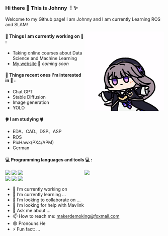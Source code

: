 ### Hi there 👋 This is Johnny ！✨ 
 
Welcome to my Github page! I am Johnny and I am currently Learning ROS and SLAM!  
 
<img align="right" alt="img" src="https://github.com/OogwayLeonardo/img/blob/main/Spin.gif" width="50%" height="auto" />
 
 
#### 🌱 Things I am currently working on 🌱 : 
- Taking online courses about Data Science and Machine Learning 
- [My website](https://OogwayLeonardo.github.io) 🚀 *coming soon*
 
 
#### 🌻 Things recent ones I'm interested in 🌻 : 
- Chat GPT
- Stable Diffusion
- Image generation
- YOLO
#### 🍀 I am studying 🍀
- EDA、CAD、DSP、ASP
- ROS
- PixHawk(PX4/APM)
- German
#### :computer: Programming languages and tools :computer: : 
<p>
<img width="50%" align="right" src="https://github-readme-stats.vercel.app/api?username=zhanglina94&show_icons=true&hide_border=true" />
<code><img width="10%" src="https://www.vectorlogo.zone/logos/ubuntu/ubuntu-ar21.svg"></code>
<code><img width="10%" src="https://www.vectorlogo.zone/logos/cmake/cmake-ar21~bgwhite.svg"></code>
<code><img width="10%" src="https://www.vectorlogo.zone/logos/tensorflow/tensorflow-ar21.svg"></code>
<br />
<code><img width="10%" src="https://www.vectorlogo.zone/logos/git-scm/git-scm-ar21.svg"></code>
<code><img width="10%" src="https://www.vectorlogo.zone/logos/arduino/arduino-ar21~bgwhite.svg"></code>
<code><img width="10%" src="https://www.vectorlogo.zone/logos/visualstudio_code/visualstudio_code-ar21.svg"></code>
</p>


<!--
**OogwayLeonardo/OogwayLeonardo** is a ✨ _special_ ✨ repository because its `README.md` (this file) appears on your GitHub profile.

Here are some ideas to get you started:
-->
- 🔭 I’m currently working on 
- 🌱 I’m currently learning ...
- 👯 I’m looking to collaborate on ...
- 🤔 I’m looking for help with Mavlink
- 💬 Ask me about ...
- 📫 How to reach me: makerdemoking@foxmail.com
- 😄 Pronouns:He
- ⚡ Fun fact: ...


